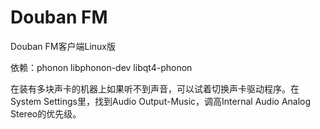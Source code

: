 Douban FM
========
Douban FM客户端Linux版

依赖：phonon libphonon-dev libqt4-phonon

在装有多块声卡的机器上如果听不到声音，可以试着切换声卡驱动程序。在System Settings里，找到Audio Output-Music，调高Internal Audio Analog Stereo的优先级。
